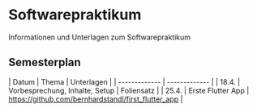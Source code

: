 # Softwarepraktikum
Informationen und Unterlagen zum Softwarepraktikum


## Semesterplan

| Datum  | Thema | Unterlagen |
| ------------- | ------------- |
| 18.4.  | Vorbesprechung, Inhalte, Setup | Foliensatz |
| 25.4.  | Erste Flutter App  | https://github.com/bernhardstandl/first_flutter_app |
